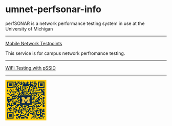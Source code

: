 # umnet-perfsonar-info
perfSONAR is a network performance testing system in use at the University of Michigan

---

[Mobile Network Testpoints](https://github.com/UMNET-perfSONAR/perfsonar-mobile-testpoints)

This service is for campus network perfromance testing.

---

[WiFi Testing with pSSID](https://github.com/UMNET-perfSONAR/pssid-wifi-testing/blob/main/README.md)

---

<img src="QR_codes/github_umnet_perfsonar_info_color.png" alt="drawing" width="128"/>
